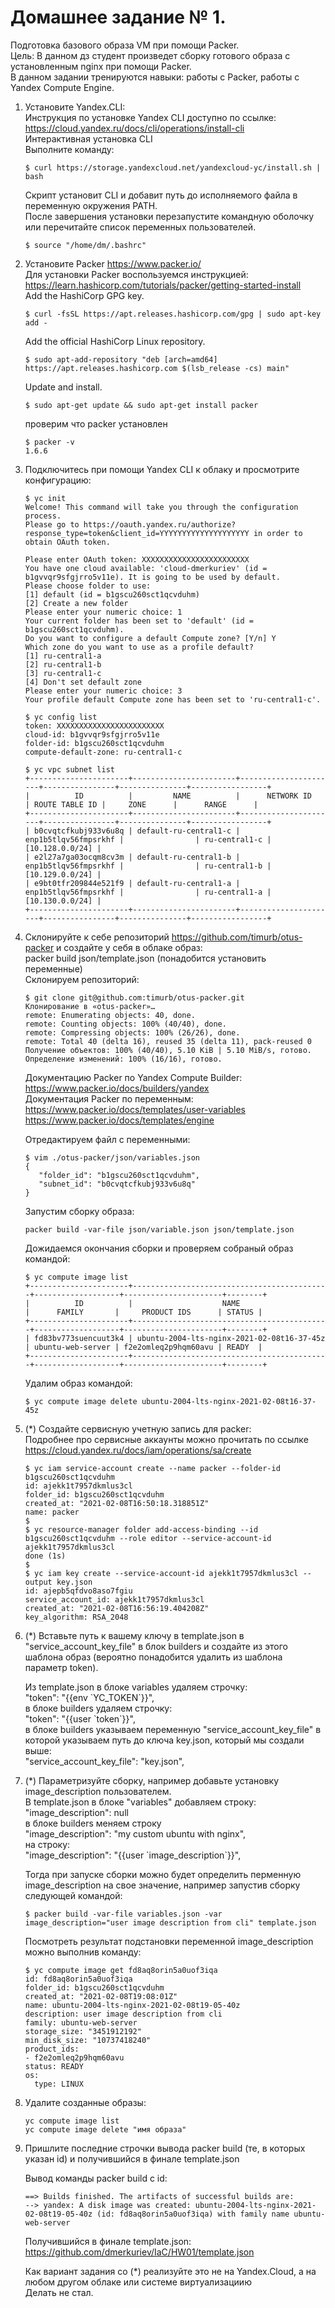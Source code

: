 # Домашнее задание № 1.

Подготовка базового образа VM при помощи Packer.  
Цель: В данном дз студент произведет сборку готового образа с установленным nginx при помощи Packer.  
В данном задании тренируются навыки: работы с Packer, работы с Yandex Compute Engine.  

1. Установите Yandex.CLI:  
   Инструкция по установке Yandex CLI доступно по ссылке: https://cloud.yandex.ru/docs/cli/operations/install-cli  
   Интерактивная установка CLI  
   Выполните команду:  
   ```
   $ curl https://storage.yandexcloud.net/yandexcloud-yc/install.sh | bash
   ```    
   Скрипт установит CLI и добавит путь до исполняемого файла в переменную окружения PATH.  
   После завершения установки перезапустите командную оболочку или перечитайте список переменных пользователей.  
   ```
   $ source "/home/dm/.bashrc"  
   ```

2. Установите Packer https://www.packer.io/  
   Для установки Packer воспользуемся инструкцией: https://learn.hashicorp.com/tutorials/packer/getting-started-install  
   Add the HashiCorp GPG key.  
   ```
   $ curl -fsSL https://apt.releases.hashicorp.com/gpg | sudo apt-key add -  
   ```  
   Add the official HashiCorp Linux repository.  
   ```
   $ sudo apt-add-repository "deb [arch=amd64] https://apt.releases.hashicorp.com $(lsb_release -cs) main"  
   ```
   Update and install.  
   ```
   $ sudo apt-get update && sudo apt-get install packer  
   ```  
   проверим что packer установлен  
   ```
   $ packer -v
   1.6.6
   ```

3. Подключитесь при помощи Yandex CLI к облаку и просмотрите конфигурацию:  
   ```
   $ yc init 
   Welcome! This command will take you through the configuration process.
   Please go to https://oauth.yandex.ru/authorize?response_type=token&client_id=YYYYYYYYYYYYYYYYYYYY in order to obtain OAuth token.

   Please enter OAuth token: XXXXXXXXXXXXXXXXXXXXXXXX
   You have one cloud available: 'cloud-dmerkuriev' (id = b1gvvqr9sfgjrro5v11e). It is going to be used by default.
   Please choose folder to use:
   [1] default (id = b1gscu260sct1qcvduhm)
   [2] Create a new folder
   Please enter your numeric choice: 1
   Your current folder has been set to 'default' (id = b1gscu260sct1qcvduhm).
   Do you want to configure a default Compute zone? [Y/n] Y
   Which zone do you want to use as a profile default?
   [1] ru-central1-a
   [2] ru-central1-b
   [3] ru-central1-c
   [4] Don't set default zone
   Please enter your numeric choice: 3
   Your profile default Compute zone has been set to 'ru-central1-c'.
   ```  

   ```
   $ yc config list
   token: XXXXXXXXXXXXXXXXXXXXXXXX
   cloud-id: b1gvvqr9sfgjrro5v11e
   folder-id: b1gscu260sct1qcvduhm
   compute-default-zone: ru-central1-c
   ```  
   ```
   $ yc vpc subnet list
   +----------------------+-----------------------+----------------------+----------------+---------------+-----------------+
   |          ID          |         NAME          |      NETWORK ID      | ROUTE TABLE ID |     ZONE      |      RANGE      |
   +----------------------+-----------------------+----------------------+----------------+---------------+-----------------+
   | b0cvqtcfkubj933v6u8q | default-ru-central1-c | enp1b5tlqv56fmpsrkhf |                | ru-central1-c | [10.128.0.0/24] |
   | e2l27a7ga03ocqm8cv3m | default-ru-central1-b | enp1b5tlqv56fmpsrkhf |                | ru-central1-b | [10.129.0.0/24] |
   | e9bt0tfr209844e521f9 | default-ru-central1-a | enp1b5tlqv56fmpsrkhf |                | ru-central1-a | [10.130.0.0/24] |
   +----------------------+-----------------------+----------------------+----------------+---------------+-----------------+
   ```


4. Склонируйте к себе репозиторий https://github.com/timurb/otus-packer и создайте у себя в облаке образ:  
   packer build json/template.json (понадобится установить переменные)  
   Склонируем репозиторий:  
   ```
   $ git clone git@github.com:timurb/otus-packer.git
   Клонирование в «otus-packer»…
   remote: Enumerating objects: 40, done.
   remote: Counting objects: 100% (40/40), done.
   remote: Compressing objects: 100% (26/26), done.
   remote: Total 40 (delta 16), reused 35 (delta 11), pack-reused 0
   Получение объектов: 100% (40/40), 5.10 KiB | 5.10 MiB/s, готово.
   Определение изменений: 100% (16/16), готово.
   ```  

   Документацию Packer по Yandex Compute Builder:  
   https://www.packer.io/docs/builders/yandex  
   Документация Packer по переменным:  
   https://www.packer.io/docs/templates/user-variables  
   https://www.packer.io/docs/templates/engine

   Отредактируем файл с переменными: 
   ```
   $ vim ./otus-packer/json/variables.json
   {
      "folder_id": "b1gscu260sct1qcvduhm",
      "subnet_id": "b0cvqtcfkubj933v6u8q"
   }
   ```

   Запустим сборку образа:  
   ```
   packer build -var-file json/variable.json json/template.json
   ```  

   Дожидаемся окончания сборки и проверяем собраный образ командой:  
   ```
   $ yc compute image list
   +----------------------+--------------------------------------------+-------------------+----------------------+--------+
   |          ID          |                    NAME                    |      FAMILY       |     PRODUCT IDS      | STATUS |
   +----------------------+--------------------------------------------+-------------------+----------------------+--------+
   | fd83bv773suencuut3k4 | ubuntu-2004-lts-nginx-2021-02-08t16-37-45z | ubuntu-web-server | f2e2omleq2p9hqm60avu | READY  |
   +----------------------+--------------------------------------------+-------------------+----------------------+--------+
   ```  
   Удалим образ командой:  
   ``` 
   $ yc compute image delete ubuntu-2004-lts-nginx-2021-02-08t16-37-45z
   ```  

5. (*) Создайте сервисную учетную запись для packer:  
   Подробнее про сервисные аккаунты можно прочитать по ссылке https://cloud.yandex.ru/docs/iam/operations/sa/create  
   ```
   $ yc iam service-account create --name packer --folder-id b1gscu260sct1qcvduhm
   id: ajekk1t7957dkmlus3cl
   folder_id: b1gscu260sct1qcvduhm
   created_at: "2021-02-08T16:50:18.318851Z"
   name: packer
   $
   $ yc resource-manager folder add-access-binding --id b1gscu260sct1qcvduhm --role editor --service-account-id ajekk1t7957dkmlus3cl
   done (1s)
   $
   $ yc iam key create --service-account-id ajekk1t7957dkmlus3cl --output key.json
   id: ajepb5qfdvo8aso7fgiu
   service_account_id: ajekk1t7957dkmlus3cl
   created_at: "2021-02-08T16:56:19.404208Z"
   key_algorithm: RSA_2048
   ```  

6. (*) Вставьте путь к вашему ключу в template.json в "service_account_key_file" в блок builders и создайте из этого шаблона образ (вероятно понадобится удалить из шаблона параметр token).  
   
   Из template.json в блоке variables удаляем строчку:  
   "token": "{{env \`YC_TOKEN\`}}",  
   в блоке builders удаляем строчку:  
   "token": "{{user \`token\`}}",  
   в блоке builders указываем переменную "service_account_key_file" в которой указываем путь до ключа key.json, который мы создали выше:  
   "service_account_key_file": "key.json",  


7. (*) Параметризуйте сборку, например добавьте установку image_description пользователем.  
   В template.json в блоке "variables" добавляем строку: "image_description": null  
   в блоке builders меняем строку  
   "image_description": "my custom ubuntu with nginx",  
   на строку:  
   "image_description": "{{user \`image_description`}}",  

   Тогда при запуске сборки можно будет определить перменную image_description на свое значение, например запустив сборку следующей командой:  
   ```  
   $ packer build -var-file variables.json -var image_description="user image description from cli" template.json
   ```  
   Посмотреть результат подстановки переменной image_description можно выполнив команду:
   ```
   $ yc compute image get fd8aq8orin5a0uof3iqa
   id: fd8aq8orin5a0uof3iqa
   folder_id: b1gscu260sct1qcvduhm
   created_at: "2021-02-08T19:08:01Z"
   name: ubuntu-2004-lts-nginx-2021-02-08t19-05-40z
   description: user image description from cli
   family: ubuntu-web-server
   storage_size: "3451912192"
   min_disk_size: "10737418240"
   product_ids:
   - f2e2omleq2p9hqm60avu
   status: READY
   os:
     type: LINUX
   ```

8. Удалите созданные образы:
   ```
   yc compute image list
   yc compute image delete "имя образа"
   ```

9. Пришлите последние строчки вывода packer build (те, в которых указан id) и получившийся в финале template.json

   Вывод команды packer build c id:  
   ```
   ==> Builds finished. The artifacts of successful builds are:
   --> yandex: A disk image was created: ubuntu-2004-lts-nginx-2021-02-08t19-05-40z (id: fd8aq8orin5a0uof3iqa) with family name ubuntu-web-server
   ```
   Получившийся в финале template.json: https://github.com/dmerkuriev/IaC/HW01/template.json

   Как вариант задания со (*) реализуйте это не на Yandex.Cloud, а на любом другом облаке или системе виртуализациию  
   Делать не стал.